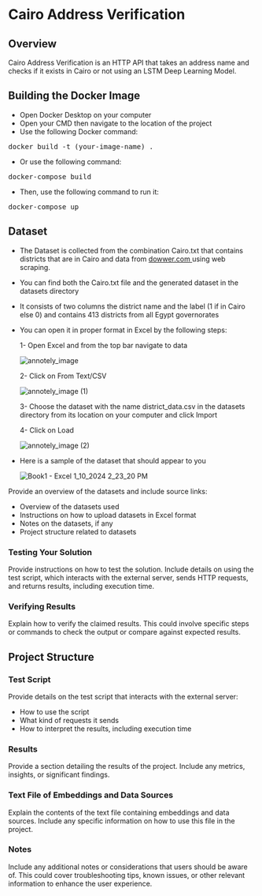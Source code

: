 # Cairo Address Verification

## Overview

Cairo Address Verification is an HTTP API that takes an address name and checks if it exists in Cairo or not using an LSTM Deep Learning Model.

## Building the Docker Image

- Open Docker Desktop on your computer
- Open your CMD then navigate to the location of the project
- Use the following Docker command:

<pre>
docker build -t (your-image-name) .
</pre>

- Or use the following command:
  
<pre>
docker-compose build
</pre>

- Then, use the following command to run it:
  
<pre>
docker-compose up
</pre>

## Dataset

- The Dataset is collected from the combination Cairo.txt that contains districts that are in Cairo and data from <a href="https://eg.dowwr.com/regions/">dowwer.com </a> using web scraping.
- You can find both the Cairo.txt file and the generated dataset in the datasets directory
- It consists of two columns the district name and the label (1 if in Cairo else 0) and contains 413 districts from all Egypt governorates
- You can open it in proper format in Excel by the following steps: 

   1- Open Excel and from the top bar navigate to data

  ![annotely_image](https://github.com/omarkhaled646/Cairo-Address-Verfication/assets/63152184/0eb11040-7119-4442-bf34-8529879c02d1)

  2- Click on From Text/CSV

  ![annotely_image (1)](https://github.com/omarkhaled646/Cairo-Address-Verfication/assets/63152184/c69bd28d-4fc5-41f9-adc4-e279fe6af40d)

  3- Choose the dataset with the name district_data.csv in the datasets directory from its location on your computer and click Import

  4- Click on Load

  ![annotely_image (2)](https://github.com/omarkhaled646/Cairo-Address-Verfication/assets/63152184/d5f8f103-4ae8-49a7-9dfb-534bc2a39d4b)

- Here is a sample of the dataset that should appear to you

  ![Book1 - Excel 1_10_2024 2_23_20 PM](https://github.com/omarkhaled646/Cairo-Address-Verfication/assets/63152184/f89570a1-af6e-41c7-bdb8-6b17bbce8b91)



Provide an overview of the datasets and include source links:

- Overview of the datasets used
- Instructions on how to upload datasets in Excel format
- Notes on the datasets, if any
- Project structure related to datasets

### Testing Your Solution

Provide instructions on how to test the solution. Include details on using the test script, which interacts with the external server, sends HTTP requests, and returns results, including execution time.

### Verifying Results

Explain how to verify the claimed results. This could involve specific steps or commands to check the output or compare against expected results.

## Project Structure

### Test Script

Provide details on the test script that interacts with the external server:

- How to use the script
- What kind of requests it sends
- How to interpret the results, including execution time

### Results

Provide a section detailing the results of the project. Include any metrics, insights, or significant findings.

### Text File of Embeddings and Data Sources

Explain the contents of the text file containing embeddings and data sources. Include any specific information on how to use this file in the project.

### Notes

Include any additional notes or considerations that users should be aware of. This could cover troubleshooting tips, known issues, or other relevant information to enhance the user experience.
